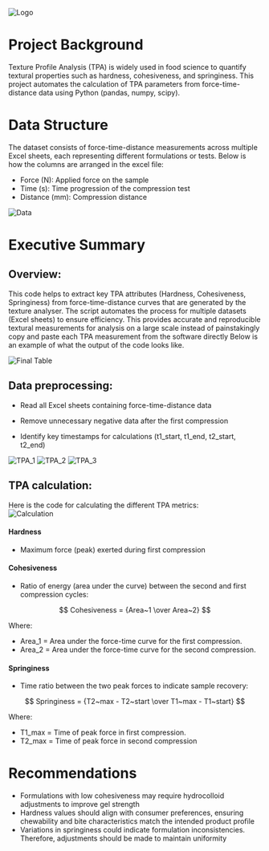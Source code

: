 ![Logo](https://www.rheologylab.com/wp-content/uploads/2022/10/Texture-Analyzer-1.png)

# Project Background
Texture Profile Analysis (TPA) is widely used in food science to quantify textural properties such as hardness, cohesiveness, and springiness. This project automates the calculation of TPA parameters from force-time-distance data using Python (pandas, numpy, scipy).

# Data Structure
The dataset consists of force-time-distance measurements across multiple Excel sheets, each representing different formulations or tests. Below is how the columns are arranged in the excel file:

- Force (N): Applied force on the sample
- Time (s): Time progression of the compression test
- Distance (mm): Compression distance
  
![Data](https://via.placeholder.com/468x300?text=App+Screenshot+Here)

# Executive Summary
## Overview:
This code helps to extract key TPA attributes (Hardness, Cohesiveness, Springiness) from force-time-distance curves that are generated by the texture analyser. The script automates the process for multiple datasets (Excel sheets) to ensure efficiency. This provides accurate and reproducible textural measurements for analysis on a large scale instead of painstakingly copy and paste each TPA measurement from the software directly Below is an example of what the output of the code looks like.

![Final Table](https://via.placeholder.com/468x300?text=App+Screenshot+Here)

## Data preprocessing:
- Read all Excel sheets containing force-time-distance data

- Remove unnecessary negative data after the first compression

- Identify key timestamps for calculations (t1_start, t1_end, t2_start, t2_end)

![TPA_1](https://github.com/user-attachments/assets/df8db66f-9772-48e3-ba4d-3be2acaf2bb0)
![TPA_2](https://github.com/user-attachments/assets/6f3f7f37-d051-401e-8a60-0217082bd6ce)
![TPA_3](https://github.com/user-attachments/assets/8072072c-11a8-4692-ac16-ff3ebd2c2557)

## TPA calculation:
Here is the code for calculating the different TPA metrics:<br/>
![Calculation](https://github.com/user-attachments/assets/4cd39015-f05f-4e86-b657-b13a21a29a80)

#### Hardness
- Maximum force (peak) exerted during first compression 

#### Cohesiveness
- Ratio of energy (area under the curve) between the second and first compression cycles:

$$ Cohesiveness = {Area~1 \over Area~2} $$ 

Where:
- Area_1 = Area under the force-time curve for the first compression.
- Area_2 = Area under the force-time curve for the second compression.

#### Springiness
- Time ratio between the two peak forces to indicate sample recovery:

$$ Springiness = {T2~max - T2~start \over T1~max - T1~start} $$ 

Where:
- T1_max = Time of peak force in first compression.
- T2_max = Time of peak force in second compression

# Recommendations
- Formulations with low cohesiveness may require hydrocolloid adjustments to improve gel strength
- Hardness values should align with consumer preferences, ensuring chewability and bite characteristics match the intended product profile
- Variations in springiness could indicate formulation inconsistencies. Therefore, adjustments should be made to maintain uniformity
